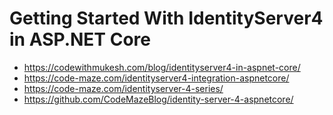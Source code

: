 # Getting Started With IdentityServer4 in ASP.NET Core
+ https://codewithmukesh.com/blog/identityserver4-in-aspnet-core/
+ https://code-maze.com/identityserver4-integration-aspnetcore/
+ https://code-maze.com/identityserver-4-series/
+ https://github.com/CodeMazeBlog/identity-server-4-aspnetcore/
